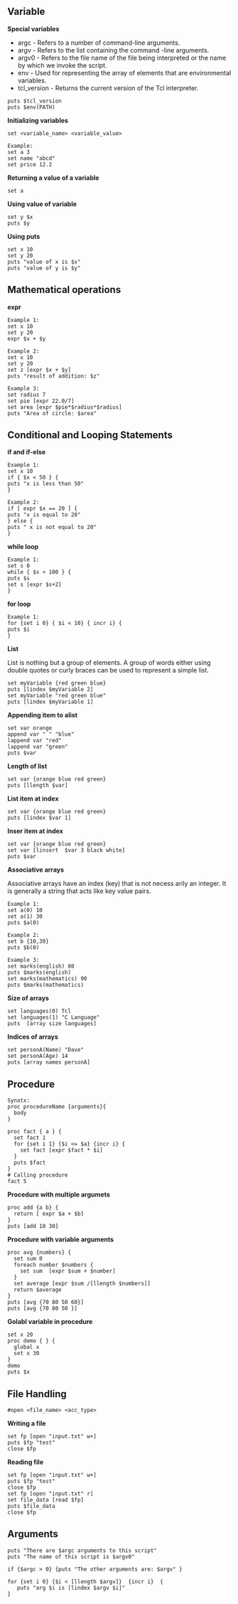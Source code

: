 ## Variable

**Special variables**

- argc  - Refers to a number of command-line arguments.
- argv  - Refers to the list containing the command -line arguments.
- argv0 - Refers to the file name of the file being interpreted or the name by which we invoke the script.
- env   - Used for representing the array of elements that are environmental variables.
- tcl_version - Returns the current version of the Tcl interpreter.

```
puts $tcl_version
puts $env(PATH)
```

**Initializing variables**

```
set <variable_name> <variable_value>
```
```
Example:
set a 3
set name "abcd"
set price 12.2
```

**Returning a value of a variable**
```
set a
```

**Using value of variable**
```
set y $x
puts $y
```
**Using puts**
```
set x 10
set y 20
puts "value of x is $x"
puts "value of y is $y"
```
## Mathematical operations
**expr**
```
Example 1:
set x 10
set y 20
expr $x + $y
```
```
Example 2:
set x 10
set y 20
set z [expr $x + $y]
puts "result of addition: $z"
```
```
Example 3:
set radius 7
set pie [expr 22.0/7]
set area [expr $pie*$radius*$radius]
puts "Area of circle: $area"
```

## Conditional and Looping Statements

**if and if-else**
```
Example 1:
set x 10
if { $x < 50 } {
puts "x is less than 50"
}
```
```
Example 2:
if [ expr $x == 20 ] {
puts "x is equal to 20"
} else {
puts " x is not equal to 20"
}
```

**while loop**
```
Example 1:
set s 0
while { $s < 100 } {
puts $s
set s [expr $s+2]
}
```

**for loop**
```
Example 1:
for {set i 0} { $i < 10} { incr i} {
puts $i
}
```
**List**

List is nothing but a group of elements. A group of words either using double quotes or curly braces can be used to represent a simple list. 
```
set myVariable {red green blue}
puts [lindex $myVariable 2]
set myVariable "red green blue"
puts [lindex $myVariable 1]
```
**Appending item to alist**
```
set var orange 
append var " " "blue"
lappend var "red"
lappend var "green"
puts $var
```

**Length of list**
```
set var {orange blue red green}
puts [llength $var]
```
**List item at index**
```
set var {orange blue red green}
puts [lindex $var 1]
```

**Inser item at index**
```
set var {orange blue red green}
set var [linsert  $var 3 black white]
puts $var
```
**Associative arrays**

Associative arrays have an index (key) that is not necess arily an integer. It is generally a string that acts like key value pairs. 
```
Example 1:
set a(0) 10
set a(1) 30
puts $a(0)
```
```
Example 2:
set b {10,30}
puts $b(0)
```
```
Example 3:
set marks(english) 80
puts $marks(english)
set marks(mathematics) 90
puts $marks(mathematics)
```

**Size of arrays**
```
set languages(0) Tcl
set languages(1) "C Language"
puts  [array size languages]
```

**Indices of arrays**
```
set personA(Name) "Dave"
set personA(Age) 14
puts [array names personA]
```

## Procedure
```
Synatx:
proc procedureName {arguments}{
  body
}
```

```
proc fact { a } {
  set fact 1
  for {set i 1} {$i <= $a} {incr i} {
    set fact [expr $fact * $i]
  }
  puts $fact
}
# Calling procedure
fact 5
```

**Procedure with multiple argumets**
```
proc add {a b} {
  return [ expr $a + $b]
}
puts [add 10 30]
```
**Procedure with variable arguments**
```
proc avg {numbers} {
  set sum 0
  foreach number $numbers {
    set sum  [expr $sum + $number]
  }
  set average [expr $sum /[llength $numbers]]
  return $average
}
puts [avg {70 80 50 60}]
puts [avg {70 80 50 }]
```

**Golabl variable in procedure**
```
set x 20
proc demo { } {
  global x
  set x 30
}
demo
puts $x
```
## File Handling

``#open <file_name> <acc_type>``

**Writing a file**

```
set fp [open "input.txt" w+]
puts $fp "test"
close $fp
```

**Reading file**
```
set fp [open "input.txt" w+]
puts $fp "test"
close $fp
set fp [open "input.txt" r]
set file_data [read $fp]
puts $file_data
close $fp
```
## Arguments
```
puts "There are $argc arguments to this script"
puts "The name of this script is $argv0"

if {$argc > 0} {puts "The other arguments are: $argv" }

for {set i 0} {$i < [llength $argv]}  {incr i}  {
   puts "arg $i is [lindex $argv $i]"
}
```
